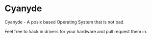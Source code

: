 # Cyanyde
Cyanyde - A posix based Operating System that is not bad.

Feel free to hack in drivers for your hardware and pull request them in.
